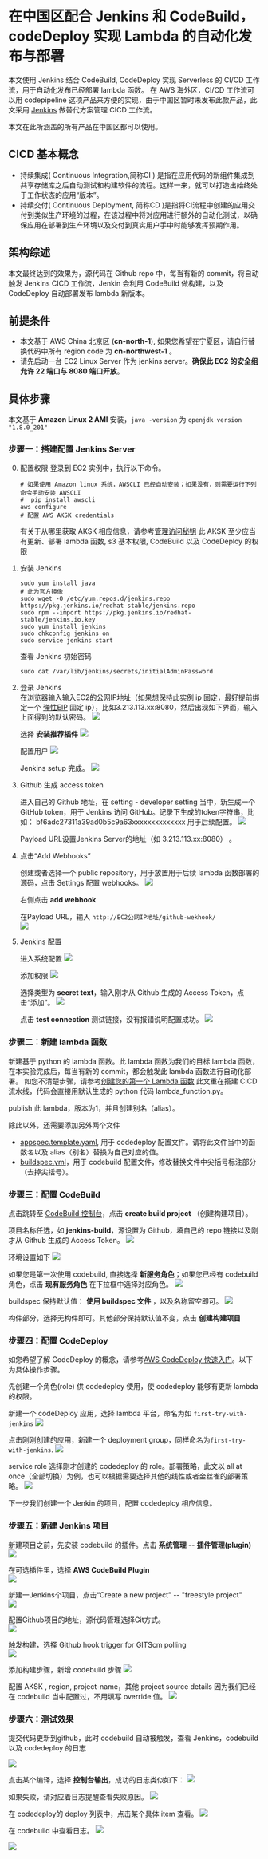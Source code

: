 # 在中国区配合 Jenkins 和 CodeBuild，codeDeploy 实现 Lambda 的自动化发布与部署

本文使用 Jenkins 结合 CodeBuild, CodeDeploy 实现 Serverless 的 CI/CD 工作流，用于自动化发布已经部署 lambda 函数。
在 AWS 海外区，CI/CD 工作流可以用 codepipeline 这项产品来方便的实现，由于中国区暂时未发布此款产品，此文采用 [Jenkins](https://jenkins.io/zh/) 做替代方案管理 CICD 工作流。

本文在此所涵盖的所有产品在中国区都可以使用。

## CICD 基本概念

- 持续集成( Continuous Integration,简称CI ) 是指在应用代码的新组件集成到共享存储库之后自动测试和构建软件的流程。这样一来，就可以打造出始终处于工作状态的应用“版本”。
- 持续交付( Continuous Deployment, 简称CD )是指将CI流程中创建的应用交付到类似生产环境的过程，在该过程中将对应用进行额外的自动化测试，以确保应用在部署到生产环境以及交付到真实用户手中时能够发挥预期作用。

## 架构综述
本文最终达到的效果为，源代码在 Github repo 中，每当有新的 commit，将自动触发 Jenkins CICD 工作流，Jenkin 会利用 CodeBuild 做构建，以及CodeDeploy 自动部署发布 lambda 新版本。

## 前提条件
- 本文基于 AWS China 北京区 (**cn-north-1**), 如果您希望在宁夏区，请自行替换代码中所有 region code 为 **cn-northwest-1** 。
- 请先启动一台 EC2 Linux Server 作为 jenkins server。**确保此 EC2 的安全组允许 22 端口与 8080 端口开放**。

## 具体步骤
本文基于 **Amazon Linux 2 AMI** 安装，```java -version``` 为 ```openjdk version "1.8.0_201"```

### 步骤一：搭建配置 Jenkins Server

0. 配置权限 
   登录到 EC2 实例中，执行以下命令。
   ```
   # 如果使用 Amazon linux 系统，AWSCLI 已经自动安装；如果没有，则需要运行下列命令手动安装 AWSCLI
   #  pip install awscli
   aws configure 
   # 配置 AWS AKSK credentials
   ```
   有关于从哪里获取 AKSK 相应信息，请参考[管理访问秘钥](https://docs.aws.amazon.com/zh_cn/IAM/latest/UserGuide/id_credentials_access-keys.html#Using_CreateAccessKey)
   此 AKSK 至少应当有更新、部署 lambda 函数, s3 基本权限, CodeBuild 以及 CodeDeploy 的权限

1. 安装 Jenkins      
   ```
   sudo yum install java
   # 此为官方镜像
   sudo wget -O /etc/yum.repos.d/jenkins.repo https://pkg.jenkins.io/redhat-stable/jenkins.repo
   sudo rpm --import https://pkg.jenkins.io/redhat-stable/jenkins.io.key
   sudo yum install jenkins
   sudo chkconfig jenkins on
   sudo service jenkins start
   ``` 
   
   查看 Jenkins 初始密码
   ```
   sudo cat /var/lib/jenkins/secrets/initialAdminPassword
   ```   
   
1. 登录 Jenkins   
   在浏览器输入输入EC2的公网IP地址（如果想保持此实例 ip 固定，最好提前绑定一个 [弹性EIP](https://docs.aws.amazon.com/zh_cn/AWSEC2/latest/UserGuide/elastic-ip-addresses-eip.html) 固定 ip），比如3.213.113.xx:8080，然后出现如下界面，输入上面得到的默认密码。
   ![](img/jenkins-initial.png)

   选择 **安装推荐插件**
   ![](img/get-started.png)

   配置用户
   ![](img/create-username.png)

   Jenkins setup 完成。
   ![](img/jenkins-ready.png)

1. Github 生成 access token

   进入自己的 Github 地址，在 setting - developer setting 当中，新生成一个 GitHub token，用于 Jenkins 访问 GitHub。记录下生成的token字符串，比如： bf6adc27311a39ad0b5c9a63xxxxxxxxxxxxxx 用于后续配置。
   ![](img/generate-token.png)

   Payload URL设置Jenkins Server的地址（如 3.213.113.xx:8080） 。

1. 点击“Add Webhooks”

   创建或者选择一个 public repository，用于放置用于后续 lambda 函数部署的源码，点击 Settings 配置 webhooks。
   ![](img/settings-webhook.png)

   右侧点击 **add webhook**
   
   在Payload URL，输入 ```http://EC2公网IP地址/github-wekhook/```  
   ![](img/webhook.png)

1. Jenkins 配置

   进入系统配置
   ![](img/configure-system.png)

   添加权限
   ![](img/add-credentials.png)

   选择类型为 **secret text**，输入刚才从 Github 生成的 Access Token，点击“添加”。
   ![](img/add-access-token.png)

   点击 **test connection** 测试链接，没有报错说明配置成功。
   ![](img/test-connection.png)


### 步骤二：新建 lambda 函数
新建基于 python 的 lambda 函数。此 lambda 函数为我们的目标 lambda 函数，在本实验完成后，每当有新的 commit，都会触发此 lambda 函数进行自动化部署。
如您不清楚步骤，请参考[创建您的第一个 Lambda 函数](https://github.com/aws-samples/aws-serverless-workshop-greater-china-region/blob/master/Others_Beginner_Labs/lab1.md) 
此文重在搭建 CICD 流水线，代码会直接用默认生成的 python 代码 lambda_function.py。

publish 此 lambda，版本为1，并且创建别名（alias）。

除此以外，还需要添加另外两个文件 
- [appspec.template.yaml](appspec.template.yaml), 用于 codedeploy 配置文件。请将此文件当中的函数名以及 alias（别名）替换为自己对应的值。
- [buildspec.yml](buildspec.yml)，用于 codebuild 配置文件，修改替换文件中尖括号标注部分（去掉尖括号）。

### 步骤三：配置 CodeBuild
点击跳转至 [CodeBuild 控制台](https://console.amazonaws.cn/codesuite/codebuild/projects?region=cn-north-1)，点击 **create build project** （创建构建项目）。

项目名称任选，如 **jenkins-build**，源设置为 Github，填自己的 repo 链接以及刚才从 Github 生成的 Access Token。
![](img/codebuild-add-source.png)

环境设置如下
![](img/codebuild-OS.png)

如果您是第一次使用 codebuild, 直接选择 **新服务角色**；如果您已经有 codebuild 角色，点击 **现有服务角色** 在下拉框中选择对应角色。
![](img/codebuild-role.png)

buildspec 保持默认值： **使用 buildspec 文件** ，以及名称留空即可。
![](img/codebuild-buildspec.png)

构件部分，选择无构件即可。其他部分保持默认值不变，点击 **创建构建项目**

### 步骤四：配置 CodeDeploy
如您希望了解 CodeDeploy 的概念，请参考[AWS CodeDeploy 快速入门](https://aws.amazon.com/cn/blogs/china/getting-started-with-codedeploy/)。以下为具体操作步骤。

先创建一个角色(role) 供 codedeploy 使用，使 codedeploy 能够有更新 lambda 的权限。

新建一个 codeDeploy 应用，选择 lambda 平台，命名为如 ``first-try-with-jenkins``
![](img/create-deploy-application.png)

点击刚刚创建的应用，新建一个 deployment group，同样命名为``first-try-with-jenkins``.
![](img/create-deployment-group.png)

service role 选择刚才创建的 codedeploy 的 role。部署策略，此文以 all at once（全部切换）为例，也可以根据需要选择其他的线性或者金丝雀的部署策略。
![](img/deployment-policy.png)

下一步我们创建一个 Jenkin 的项目，配置 codedeploy 相应信息。

### 步骤五：新建 Jenkins 项目

新建项目之前，先安装 codebuild 的插件。点击 **系统管理** -- **插件管理(plugin)**   
![](img/jenkins-plugin.png)

在可选插件里，选择 **AWS CodeBuild Plugin**    
![](img/jenkins-codebuild-plugin.png)

新建一Jenkins个项目，点击“Create a new project” -- "freestyle project"   
![](img/new-item.png)

配置Github项目的地址，源代码管理选择Git方式。   
![](img/source-github.png)

触发构建，选择 Github hook trigger for GITScm polling   
![](img/add-trigger.png)

添加构建步骤，新增 codebuild 步骤
![](img/add-codebuild-step.png)

配置 AKSK , region, project-name，其他 project source details 因为我们已经在 codebuild 当中配置过，不用填写 override 值。
![](img/codebuild-configuration.png)

### 步骤六：测试效果
提交代码更新到github，此时 codebuild 自动被触发，查看 Jenkins，codebuild 以及 codedeploy 的日志

![](img/jenkins-build-history.png)

点击某个编译，选择 **控制台输出**，成功的日志类似如下：
![](img/jenkins-console-logs.png)

如果失败，请对应着日志提醒查看失败原因。
![](img/jenkins-fail-logs.png)

在 codedeploy的 deploy 列表中，点击某个具体 item 查看。
![](img/codedeploy-history.png)

在 codebuild 中查看日志。
![](img/codebuild-history.png)

![](img/codebuild-detail-log.png)


